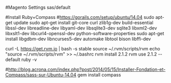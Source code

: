 #Magento Settings
sas/default

#Install Ruby+Compass 
#https://gorails.com/setup/ubuntu/14.04
sudo apt-get update
sudo apt-get install git-core curl zlib1g-dev build-essential libssl-dev libreadline-dev libyaml-dev libsqlite3-dev sqlite3 libxml2-dev libxslt1-dev libcurl4-openssl-dev python-software-properties
sudo apt-get install libgdbm-dev libncurses5-dev automake libtool bison libffi-dev

curl -L https://get.rvm.io | bash -s stable
source ~/.rvm/scripts/rvm
echo "source ~/.rvm/scripts/rvm" >> ~/.bashrc
rvm install 2.1.2
rvm use 2.1.2 --default
ruby -v

#http://blog.acrona.com/index.php?post/2014/05/15/Installer-Fondation-et-Compass/sass-sur-Ubuntu-14.04
gem install compass
